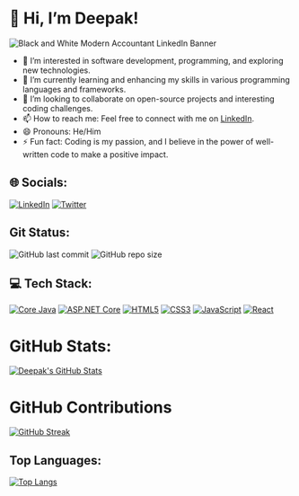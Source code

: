 # 👋 Hi, I’m Deepak!
![Black and White Modern Accountant LinkedIn Banner](https://github.com/DeepakScripter/DeepakScripter/assets/149933593/f5d809da-1428-4606-81d6-6fef3bedb2e8)

- 👀 I’m interested in software development, programming, and exploring new technologies.
- 🌱 I’m currently learning and enhancing my skills in various programming languages and frameworks.
- 💞️ I’m looking to collaborate on open-source projects and interesting coding challenges.
- 📫 How to reach me: Feel free to connect with me on [LinkedIn](https://www.linkedin.com/in/coder-deepak44/).
- 😄 Pronouns: He/Him
- ⚡ Fun fact: Coding is my passion, and I believe in the power of well-written code to make a positive impact.

## 🌐 Socials:
[![LinkedIn](https://img.shields.io/badge/LinkedIn-Connect-blue?style=flat&logo=linkedin)](https://www.linkedin.com/in/coder-deepak44/)
[![Twitter](https://img.shields.io/badge/Twitter-Share-blue?style=flat&logo=twitter)](https://twitter.com/intent/tweet?url=https://twitter.com/Code__deepak&text=Your%20custom%20tweet%20here&via=your_twitter_id&hashtags=your,hashtags,here)








## Git Status:
![GitHub last commit](https://img.shields.io/github/last-commit/DeepakScripter/DeepakScripter?style=flat-square)
![GitHub repo size](https://img.shields.io/github/repo-size/DeepakScripter/DeepakScripter?style=flat-square)

## 💻 Tech Stack:


[![Core Java](https://img.shields.io/badge/Core_Java-Expert-blue?style=for-the-badge&logo=java)](https://www.java.com/)
[![ASP.NET Core](https://img.shields.io/badge/ASP.NET_Core-Proficient-blue?style=for-the-badge&logo=.net)](https://docs.microsoft.com/en-us/aspnet/core/)
[![HTML5](https://img.shields.io/badge/HTML5-Proficient-blue?style=for-the-badge&logo=html5)](https://developer.mozilla.org/en-US/docs/Web/Guide/HTML/HTML5)
[![CSS3](https://img.shields.io/badge/CSS3-Proficient-blue?style=for-the-badge&logo=css3)](https://developer.mozilla.org/en-US/docs/Web/CSS)
[![JavaScript](https://img.shields.io/badge/JavaScript-Proficient-blue?style=for-the-badge&logo=javascript)](https://developer.mozilla.org/en-US/docs/Web/JavaScript)
[![React](https://img.shields.io/badge/React-Intermediate-blue?style=for-the-badge&logo=react)](https://reactjs.org/)




# GitHub Stats:
[![Deepak's GitHub Stats](https://github-readme-stats.vercel.app/api?username=DeepakScripter&show_icons=true&count_private=true&hide=stars,contribs)](https://github.com/DeepakScripter)

# GitHub Contributions

[![GitHub Streak](https://streak-stats.demolab.com?user=DeepakScripter&theme=highcontrast)](https://git.io/streak-stats)

## Top Languages:
[![Top Langs](https://github-readme-stats.vercel.app/api/top-langs/?username=DeepakScripter)](https://github.com/anuraghazra/github-readme-stats)






